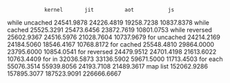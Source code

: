                 kernel       jit          aot           js
while uncached   24541.9878   24226.4819    19258.7238    10837.8378
while cached     25525.3291   25473.6456    23872.7619    10801.0753
while reversed   25602.9367   24516.5976    21028.7604    10737.9679
for uncached     24214.2169   24184.5060    18546.4167    10768.8172
for cached       25548.4810   29864.0000    23795.6000    10854.0541
for reversed     24479.9512   24701.4198    21613.6022    10763.4409
for in           32036.5873   33136.5902    59671.5000    11713.4503
for each         55076.3514   55939.8056    24193.7108    21489.3617
map list        152062.9286  157895.3077   187523.9091   226666.6667